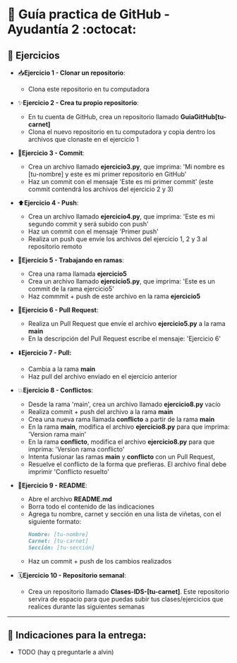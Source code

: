 # 📘 Guía practica de GitHub - Ayudantía 2 :octocat:

## 🧩 Ejercicios

- 📥**Ejercicio 1 - Clonar un repositorio**:
  * Clona este repositorio en tu computadora

- ✨**Ejercicio 2 - Crea tu propio repositorio**:
  * En tu cuenta de GitHub, crea un repositorio llamado **GuiaGitHub[tu-carnet]**
  * Clona el nuevo repositorio en tu computadora y copia dentro los archivos que clonaste en el ejercicio 1

- 📸**Ejercicio 3 - Commit**:
  * Crea un archivo llamado **ejercicio3.py**, que imprima: 'Mi nombre es [tu-nombre] y este es mi primer repositorio en GitHub'
  * Haz un commit con el mensaje 'Este es mi primer commit' (este commit contendrá los archivos del ejercicio 2 y 3)
     
- ⬆️**Ejercicio 4 - Push**:
  * Crea un archivo llamado **ejercicio4.py**, que imprima: 'Este es mi segundo commit y será subido con push'
  * Haz un commit con el mensaje 'Primer push'
  * Realiza un push que envíe los archivos del ejercicio 1, 2 y 3 al repositorio remoto
     
- 🌳**Ejercicio 5 - Trabajando en ramas**:
  * Crea una rama llamada **ejercicio5**
  * Crea un archivo llamado **ejercicio5.py**, que imprima: 'Este es un commit de la rama ejercicio5'
  * Haz commmit + push de este archivo en la rama **ejercicio5**
 
- 🤝**Ejercicio 6 - Pull Request**:
  * Realiza un Pull Request que envíe el archivo **ejercicio5.py** a la rama **main**
  * En la descripción del Pull Request escribe el mensaje: 'Ejercicio 6'

- ⬇️**Ejercicio 7 - Pull:**
  * Cambia a la rama **main**
  * Haz pull del archivo enviado en el ejercicio anterior
 
- 💥**Ejercicio 8 - Conflictos**:
  * Desde la rama 'main', crea un archivo llamado **ejercicio8.py** vacío
  * Realiza commit + push del archivo a la rama **main**
  * Crea una nueva rama llamada **conflicto** a partir de la rama **main**
  * En la rama **main**, modifica el archivo **ejercicio8.py** para que imprima: 'Version rama main'
  * En la rama **conflicto**, modifica el archivo **ejercicio8.py** para que imprima: 'Version rama conflicto'
  * Intenta fusionar las ramas **main** y **conflicto** con un Pull Request,
  * Resuelve el conflicto de la forma que prefieras. El archivo final debe imprimir 'Conflicto resuelto'
 
- 📄**Ejercicio 9 - README**:
  * Abre el archivo **README.md**
  * Borra todo el contenido de las indicaciones
  * Agrega tu nombre, carnet y sección en una lista de viñetas, con el siguiente formato:
     ```markdown
     Nombre: [tu-nombre]  
     Carnet: [tu-carnet]  
     Sección: [tu-sección]  
     ```
  * Haz un commit + push de los cambios realizados

- 🗓️**Ejercicio 10 - Repositorio semanal**:
  * Crea un repositorio llamado **Clases-IDS-[tu-carnet]**. Este repositorio servira de espacio para que puedas subir tus clases/ejercicios que realices durante las siguientes semanas

---

## 📌 Indicaciones para la entrega: 
  - TODO (hay q preguntarle a alvin)
